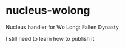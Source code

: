 # nucleus-wolong
Nucleus handler for Wo Long: Fallen Dynasty

I still need to learn how to publish it
